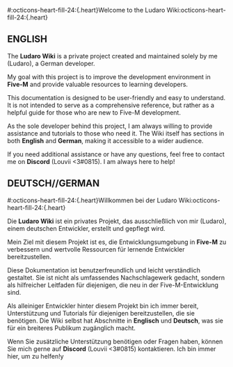 
#:octicons-heart-fill-24:{.heart}Welcome to the Ludaro Wiki:octicons-heart-fill-24:{.heart}

## ENGLISH

The **Ludaro Wiki** is a private project created and maintained solely by me (Ludaro), a German developer. 

My goal with this project is to improve the development environment in **Five-M** and provide valuable resources to learning developers.

This documentation is designed to be user-friendly and easy to understand. It is not intended to serve as a comprehensive reference, but rather as a helpful guide for those who are new to Five-M development.

As the sole developer behind this project, I am always willing to provide assistance and tutorials to those who need it. The Wiki itself has sections in both **English** and **German**, making it accessible to a wider audience.

If you need additional assistance or have any questions, feel free to contact me on **Discord** (Louvii <3#0815). I am always here to help!


## DEUTSCH//GERMAN

#:octicons-heart-fill-24:{.heart}Willkommen bei der Ludaro Wiki:octicons-heart-fill-24:{.heart}

Die **Ludaro Wiki** ist ein privates Projekt, das ausschließlich von mir (Ludaro), einem deutschen Entwickler, erstellt und gepflegt wird.

Mein Ziel mit diesem Projekt ist es, die Entwicklungsumgebung in **Five-M** zu verbessern und wertvolle Ressourcen für lernende Entwickler bereitzustellen.

Diese Dokumentation ist benutzerfreundlich und leicht verständlich gestaltet. Sie ist nicht als umfassendes Nachschlagewerk gedacht, sondern als hilfreicher Leitfaden für diejenigen, die neu in der Five-M-Entwicklung sind.

Als alleiniger Entwickler hinter diesem Projekt bin ich immer bereit, Unterstützung und Tutorials für diejenigen bereitzustellen, die sie benötigen. Die Wiki selbst hat Abschnitte in **Englisch** und **Deutsch**, was sie für ein breiteres Publikum zugänglich macht.

Wenn Sie zusätzliche Unterstützung benötigen oder Fragen haben, können Sie mich gerne auf **Discord** (Louvii <3#0815) kontaktieren. Ich bin immer hier, um zu helfen!y